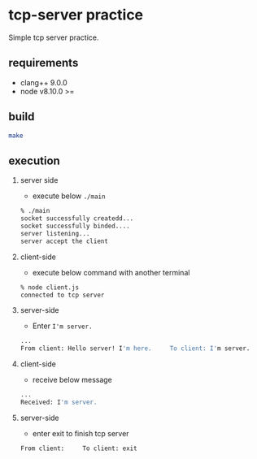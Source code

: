 # tcp-server practice

Simple tcp server practice.


## requirements

* clang++ 9.0.0
* node v8.10.0 >=

## build

```sh
make
```

## execution

1. server side

    * execute below `./main`

    ```sh
    % ./main
    socket successfully createdd...
    socket successfully binded....
    server listening...
    server accept the client
    ```

2. client-side

    * execute below command with another terminal

    ```sh
    % node client.js
    connected to tcp server
    ```

3. server-side

    * Enter `I'm server.`

    ```sh
    ...
    From client: Hello server! I'm here.     To client: I'm server.
    ```

4. client-side

    * receive below message

    ```sh
    ...
    Received: I'm server.
    ```

5. server-side

    * enter exit to finish tcp server

    ```sh
    From client:     To client: exit
    ```
